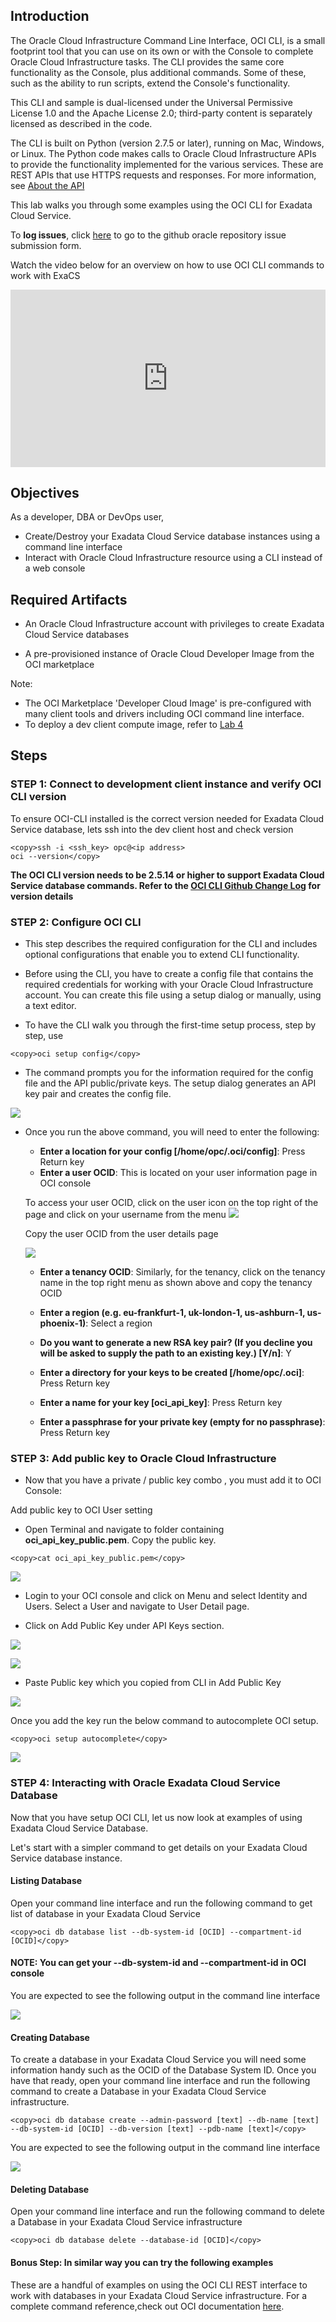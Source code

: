 ## Introduction

The Oracle Cloud Infrastructure Command Line Interface, OCI CLI, is a small footprint tool that you can use on its own or with the Console to complete Oracle Cloud Infrastructure tasks. The CLI provides the same core functionality as the Console, plus additional commands. Some of these, such as the ability to run scripts, extend the Console's functionality.

This CLI and sample is dual-licensed under the Universal Permissive License 1.0 and the Apache License 2.0; third-party content is separately licensed as described in the code.

The CLI is built on Python (version 2.7.5 or later), running on Mac, Windows, or Linux. The Python code makes calls to Oracle Cloud Infrastructure APIs to provide the functionality implemented for the various services. These are REST APIs that use HTTPS requests and responses. For more information, see [About the API](https://docs.cloud.oracle.com/iaas/Content/API/Concepts/usingapi.htm)

This lab walks you through some examples using the OCI CLI for Exadata Cloud Service.

To **log issues**, click [here](https://github.com/oracle/learning-library/issues/new) to go to the github oracle repository issue submission form.

Watch the video below for an overview on how to use OCI CLI commands to work with ExaCS

<div style="max-width:768px"><div style="position:relative;padding-bottom:56.25%"><iframe id="kaltura_player" src="https://cdnapisec.kaltura.com/p/2171811/sp/217181100/embedIframeJs/uiconf_id/35965902/partner_id/2171811?iframeembed=true&playerId=kaltura_player&entry_id=1_c3lmxz1b&flashvars[streamerType]=auto&amp;flashvars[localizationCode]=en&amp;flashvars[leadWithHTML5]=true&amp;flashvars[sideBarContainer.plugin]=true&amp;flashvars[sideBarContainer.position]=left&amp;flashvars[sideBarContainer.clickToClose]=true&amp;flashvars[chapters.plugin]=true&amp;flashvars[chapters.layout]=vertical&amp;flashvars[chapters.thumbnailRotator]=false&amp;flashvars[streamSelector.plugin]=true&amp;flashvars[EmbedPlayer.SpinnerTarget]=videoHolder&amp;flashvars[dualScreen.plugin]=true&amp;flashvars[hotspots.plugin]=1&amp;flashvars[Kaltura.addCrossoriginToIframe]=true&amp;&wid=1_hygolyr9" width="768" height="432" allowfullscreen webkitallowfullscreen mozAllowFullScreen allow="autoplay *; fullscreen *; encrypted-media *" sandbox="allow-forms allow-same-origin allow-scripts allow-top-navigation allow-pointer-lock allow-popups allow-modals allow-orientation-lock allow-popups-to-escape-sandbox allow-presentation allow-top-navigation-by-user-activation" frameborder="0" title="Kaltura Player" style="position:absolute;top:0;left:0;width:100%;height:100%"></iframe></div></div>

## Objectives

As a developer, DBA or DevOps user,

- Create/Destroy your Exadata Cloud Service database instances using a command line interface
- Interact with Oracle Cloud Infrastructure resource using a CLI instead of a web console


## Required Artifacts

- An Oracle Cloud Infrastructure account with privileges to create Exadata Cloud Service databases

- A pre-provisioned instance of Oracle Cloud Developer Image from the OCI marketplace



Note: 
- The OCI Marketplace 'Developer Cloud Image' is pre-configured with many client tools and drivers including OCI command line interface.
- To deploy a dev client compute image, refer to [Lab 4](?lab=lab-4-configure-development-system-for-use)



## Steps

### **STEP 1: Connect to development client instance and verify OCI CLI version**

To ensure OCI-CLI installed is the correct version needed for Exadata Cloud Service database, lets ssh into the dev client host and check version
    
```
<copy>ssh -i <ssh_key> opc@<ip address>
oci --version</copy>
```
**The OCI CLI version needs to be 2.5.14 or higher to support Exadata Cloud Service database commands. Refer to the [OCI CLI Github Change Log](https://github.com/oracle/oci-cli/blob/master/CHANGELOG.rst#2514---2019-06-11) for version details**



### **STEP 2: Configure OCI CLI**

- This step describes the required configuration for the CLI and includes optional configurations that enable you to extend CLI functionality.

- Before using the CLI, you have to create a config file that contains the required credentials for working with your Oracle Cloud Infrastructure account. You can create this file using a setup dialog or manually, using a text editor.

- To have the CLI walk you through the first-time setup process, step by step, use

```
<copy>oci setup config</copy>
```

- The command prompts you for the information required for the config file and the API public/private keys. The setup dialog generates an API key pair and creates the config file.


![](./images/oci-cli/OCI-Setup-Config.png " ")

- Once you run the above command, you will need to enter the following:

    - **Enter a location for your config [/home/opc/.oci/config]**: Press Return key
    - **Enter a user OCID**: This is located on your user information page in OCI console

    To access your user OCID, click on the user icon on the top right of the page and click on your username from the menu
    ![](./images/oci-cli/usericon.png " ")

    Copy the user OCID from the user details page

   ![](./images/oci-cli/userOCID.png " ")

    - **Enter a tenancy OCID**: Similarly, for the tenancy, click on the tenancy name in the top right menu as shown above and copy the tenancy OCID
    
   

    - **Enter a region (e.g. eu-frankfurt-1, uk-london-1, us-ashburn-1, us-phoenix-1)**: Select a region

    - **Do you want to generate a new RSA key pair? (If you decline you will be asked to supply the path to an existing key.) [Y/n]**: Y
    - **Enter a directory for your keys to be created [/home/opc/.oci]**: Press Return key
    - **Enter a name for your key [oci_api_key]**: Press Return key
    - **Enter a passphrase for your private key (empty for no passphrase)**: Press Return key
    
### **STEP 3: Add public key to Oracle Cloud Infrastructure**

- Now that you have a private / public key combo , you must add it to OCI Console:

Add public key to OCI User setting

- Open Terminal and navigate to folder containing **oci_api_key_public.pem**. Copy the public key.

```
<copy>cat oci_api_key_public.pem</copy>
```

![](./images/oci-cli/OCIPublicKeycleare.png " ")

- Login to your OCI console and click on Menu and select Identity and Users. Select a User and navigate to User Detail page.

- Click on Add Public Key under API Keys section.

![](./images/oci-cli/ResourcesMenu.png " ")

![](./images/oci-cli/APIKeys.png " ")

- Paste Public key which you copied from CLI in Add Public Key

![](./images/oci-cli/AddPublicKey.png " ")


Once you add the key run the below command to autocomplete OCI setup.

```
<copy>oci setup autocomplete</copy>
```

![](./images/oci-cli/OCISetupAutocomplete.png " ")

### **STEP 4: Interacting with Oracle Exadata Cloud Service Database**

Now that you have setup OCI CLI, let us now look at examples of using Exadata Cloud Service Database. 

Let's start with a simpler command to get details on your Exadata Cloud Service database instance.

#### Listing Database

Open your command line interface and run the following command to get list of database in your Exadata Cloud Service

```
<copy>oci db database list --db-system-id [OCID] --compartment-id [OCID]</copy>
```

#### NOTE: You can get your --db-system-id and --compartment-id in OCI console

You are expected to see the following output in the command line interface

![](./images/oci-cli/GetDBOutput1.png " ")


#### Creating Database

To create a database in your Exadata Cloud Service you will need some information handy such as the OCID of the Database System ID. Once you have that ready, open your command line interface and run the following command to create a Database in your Exadata Cloud Service infrastructure. 

```
<copy>oci db database create --admin-password [text] --db-name [text] --db-system-id [OCID] --db-version [text] --pdb-name [text]</copy>
```

You are expected to see the following output in the command line interface

![](./images/oci-cli/CreateDBOutput1.png " ")



#### Deleting Database

Open your command line interface and run the following command to delete a Database in your Exadata Cloud Service infrastructure

```
<copy>oci db database delete --database-id [OCID]</copy>
```

#### Bonus Step: In similar way you can try the following examples

These are a handful of examples on using the OCI CLI REST interface to work with databases in your Exadata Cloud Service infrastructure. For a complete command reference,check out OCI documentation [here](https://docs.cloud.oracle.com/en-us/iaas/tools/oci-cli/2.9.9/oci_cli_docs/cmdref/db/database.html).
